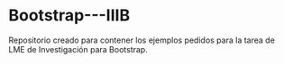 # Bootstrap---IIIB
Repositorio creado para contener los ejemplos pedidos para la tarea de LME de Investigación para Bootstrap.
